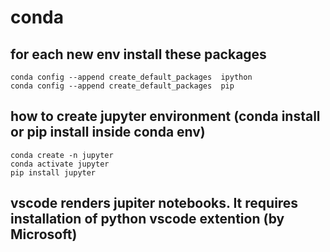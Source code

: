 # conda

## for each new env install these packages
    conda config --append create_default_packages  ipython
    conda config --append create_default_packages  pip

## how to create jupyter environment (conda install or pip install inside conda env)
    conda create -n jupyter
    conda activate jupyter
    pip install jupyter

## vscode renders jupiter notebooks. It requires installation of python vscode extention (by Microsoft)

